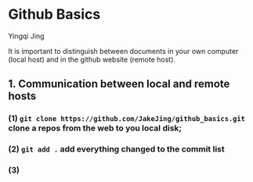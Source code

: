 # Github Basics

Yingqi Jing

It is important to distinguish between documents in your own computer (local host) and in the github website (remote host). 

## 1. Communication between local and remote hosts

### (1) `git clone https://github.com/JakeJing/github_basics.git` clone a repos from the web to you local disk;
### (2) `git add .` add everything changed to the commit list
### (3) 

